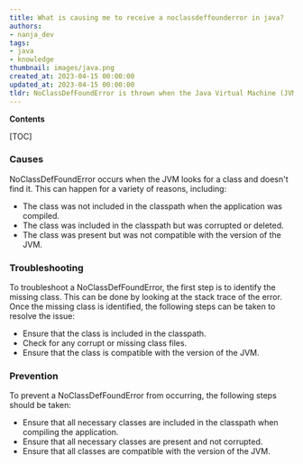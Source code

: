 ```yaml
---
title: What is causing me to receive a noclassdeffounderror in java?
authors:
- nanja_dev
tags:
- java
- knowledge
thumbnail: images/java.png
created_at: 2023-04-15 00:00:00
updated_at: 2023-04-15 00:00:00
tldr: NoClassDefFoundError is thrown when the Java Virtual Machine (JVM) or a ClassLoader instance tries to load a class, but no definition for the class could be found.
---
```


**Contents**

[TOC]

### Causes
NoClassDefFoundError occurs when the JVM looks for a class and doesn't find it. This can happen for a variety of reasons, including:

* The class was not included in the classpath when the application was compiled.
* The class was included in the classpath but was corrupted or deleted.
* The class was present but was not compatible with the version of the JVM.

### Troubleshooting
To troubleshoot a NoClassDefFoundError, the first step is to identify the missing class. This can be done by looking at the stack trace of the error. Once the missing class is identified, the following steps can be taken to resolve the issue:

* Ensure that the class is included in the classpath.
* Check for any corrupt or missing class files.
* Ensure that the class is compatible with the version of the JVM.

### Prevention
To prevent a NoClassDefFoundError from occurring, the following steps should be taken:

* Ensure that all necessary classes are included in the classpath when compiling the application.
* Ensure that all necessary classes are present and not corrupted.
* Ensure that all classes are compatible with the version of the JVM.
